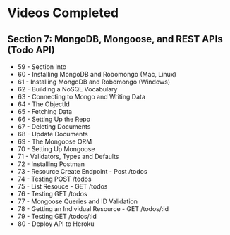 # Videos Completed

## Section 7: MongoDB, Mongoose, and REST APIs (Todo API)
* 59 - Section Into
* 60 - Installing MongoDB and Robomongo (Mac, Linux)
* 61 - Installing MongoDB and Robomongo (Windows)
* 62 - Building a NoSQL Vocabulary
* 63 - Connecting to Mongo and Writing Data
* 64 - The ObjectId
* 65 - Fetching Data
* 66 - Setting Up the Repo
* 67 - Deleting Documents
* 68 - Update Documents
* 69 - The Mongoose ORM
* 70 - Setting Up Mongoose
* 71 - Validators, Types and Defaults
* 72 - Installing Postman
* 73 - Resource Create Endpoint - Post /todos
* 74 - Testing POST /todos
* 75 - List Resouce - GET /todos
* 76 - Testing GET /todos
* 77 - Mongoose Queries and ID Validation
* 78 - Getting an Individual Resource - GET /todos/:id
* 79 - Testing GET /todos/:id
* 80 - Deploy API to Heroku

